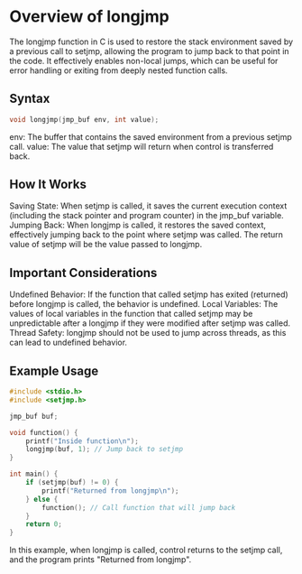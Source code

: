 # Overview of longjmp

The longjmp function in C is used to restore the stack environment saved by a previous call to setjmp, allowing the program to jump back to that point in the code. It effectively enables non-local jumps, which can be useful for error handling or exiting from deeply nested function calls.

## Syntax

```c
void longjmp(jmp_buf env, int value);
```

env: The buffer that contains the saved environment from a previous setjmp call.
value: The value that setjmp will return when control is transferred back.

## How It Works

Saving State: When setjmp is called, it saves the current execution context (including the stack pointer and program counter) in the jmp_buf variable.
Jumping Back: When longjmp is called, it restores the saved context, effectively jumping back to the point where setjmp was called. The return value of setjmp will be the value passed to longjmp.

## Important Considerations

Undefined Behavior: If the function that called setjmp has exited (returned) before longjmp is called, the behavior is undefined.
Local Variables: The values of local variables in the function that called setjmp may be unpredictable after a longjmp if they were modified after setjmp was called.
Thread Safety: longjmp should not be used to jump across threads, as this can lead to undefined behavior.

## Example Usage

```c
#include <stdio.h>
#include <setjmp.h>

jmp_buf buf;

void function() {
    printf("Inside function\n");
    longjmp(buf, 1); // Jump back to setjmp
}

int main() {
    if (setjmp(buf) != 0) {
        printf("Returned from longjmp\n");
    } else {
        function(); // Call function that will jump back
    }
    return 0;
}
```

In this example, when longjmp is called, control returns to the setjmp call, and the program prints "Returned from longjmp".
